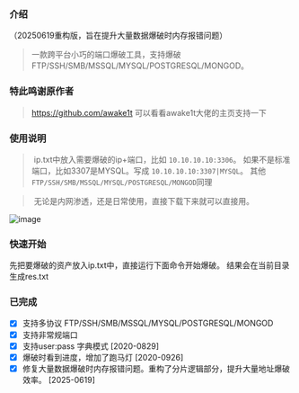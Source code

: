### 介绍
（20250619重构版，旨在提升大量数据爆破时内存报错问题）
> 一款跨平台小巧的端口爆破工具，支持爆破FTP/SSH/SMB/MSSQL/MYSQL/POSTGRESQL/MONGOD。 

### 特此鸣谢原作者

> https://github.com/awake1t
可以看看awake1t大佬的主页支持一下
### 使用说明

> ​	ip.txt中放入需要爆破的ip+端口，比如 `10.10.10.10:3306`。  如果不是标准端口，比如3307是MYSQL。写成 `10.10.10.10:3307|MYSQL`。 其他`FTP/SSH/SMB/MSSQL/MYSQL/POSTGRESQL/MONGOD`同理

> ​	无论是内网渗透，还是日常使用，直接下载下来就可以直接用。

![image](https://github.com/awake1t/PortBrute/blob/master/common/example1.png)


### 快速开始

先把要爆破的资产放入ip.txt中，直接运行下面命令开始爆破。 结果会在当前目录生成res.txt


### 已完成
  - [x] 支持多协议 FTP/SSH/SMB/MSSQL/MYSQL/POSTGRESQL/MONGOD
  - [x] 支持非常规端口
  - [x] 支持user:pass 字典模式 [2020-0829]
  - [x] 爆破时看到进度，增加了跑马灯 [2020-0926]
  - [x] 修复大量数据爆破时内存报错问题。重构了分片逻辑部分，提升大量地址爆破效率。 [2025-0619]

